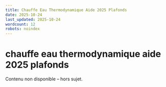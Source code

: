 ```yaml
---
title: Chauffe Eau Thermodynamique Aide 2025 Plafonds
date: 2025-10-24
last_updated: 2025-10-24
wordcount: 12
robots: noindex
---
```


# chauffe eau thermodynamique aide 2025 plafonds

Contenu non disponible – hors sujet.